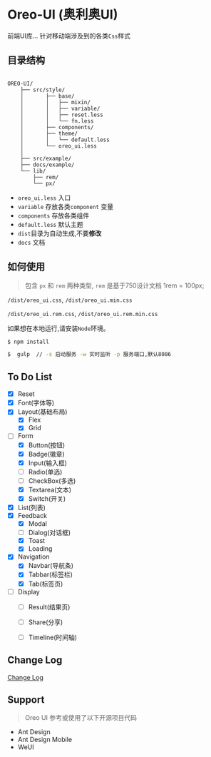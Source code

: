 # Oreo-UI (奥利奥UI)

前端UI库... 针对移动端涉及到的各类`Css`样式


## 目录结构

```

OREO-UI/
    ├── src/style/
    │       ├── base/
    │       │   ├── mixin/
    │       │   ├── variable/
    │       │   ├── reset.less
    │       │   └── fn.less
    │       ├── components/
    │       ├── theme/
    │       │   └── default.less
    │       └── oreo_ui.less  
    │
    ├── src/example/
    ├── docs/example/ 
    └── lib/
        ├── rem/
        └── px/

```
- `oreo_ui.less` 入口
- `variable` 存放各类`component` 变量
- `components` 存放各类组件
- `default.less` 默认主题
- `dist`目录为自动生成,不要**修改**
- `docs` 文档

## 如何使用

> 包含 `px` 和 `rem` 两种类型, `rem` 是基于750设计文档 1rem = 100px;

`/dist/oreo_ui.css`, `/dist/oreo_ui.min.css` 

`/dist/oreo_ui.rem.css`, `/dist/oreo_ui.rem.min.css` 


如果想在本地运行,请安装`Node`环境。

```bash
$ npm install

$  gulp  // -s 启动服务 -w 实时监听 -p 服务端口,默认8086

```


## To Do List

- [x] Reset
- [x] Font(字体等)
- [x] Layout(基础布局)
    - [x] Flex
    - [x] Grid
- [ ] Form
    - [x] Button(按钮)
    - [x] Badge(徽章)
    - [x] Input(输入框)
    - [ ] Radio(单选)
    - [ ] CheckBox(多选)
    - [x] Textarea(文本)
    - [x] Switch(开关)
- [x] List(列表)
- [x] Feedback
    - [x] Modal
    - [ ] Dialog(对话框)    
    - [x] Toast
    - [x] Loading
- [x] Navigation
    - [x] Navbar(导航条)
    - [x] Tabbar(标签栏)
    - [x] Tab(标签页)
- [ ] Display
    - [ ] Result(结果页)
    - [ ] Share(分享)
    - [ ] Timeline(时间轴)



## Change Log

[Change Log](./docs/CHANGELOG.md)


## Support

> Oreo UI 参考或使用了以下开源项目代码

- Ant Design
- Ant Design Mobile
- WeUI

